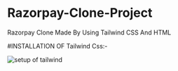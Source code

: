 # Razorpay-Clone-Project
Razorpay Clone Made By Using Tailwind CSS And HTML

#INSTALLATION OF Tailwind Css:-

![setup of tailwind](https://github.com/AdityakrSingh29/Razorpay-Clone-Project/assets/143291559/976b2485-ec4e-4f10-9ab3-a86801667482)

